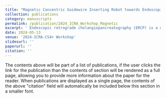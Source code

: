 ```yaml
---
title: "Magnetic Concentric Guidewire Inserting Robot towards Endoscopic Retrograde Cholangiopancreatography"
collection: publications
category: manuscripts
permalink: /publication/2024_ICRA_Workshop_Magnetic
excerpt: ' Endoscopic retrograde cholangiopancreatography (ERCP) is a minimally invasive technique for treating biliary and pancreatic diseases. It requires inserting a guidewire into the bile or pancreatic duct to enable further procedures. However, this is challenging because the duct openings are at an obtuse angle to the direction of the instrument entering the duodenum. The guidewire may fail to adjust its position and posture, causing mis-insertion and tissue damage. To address this issue, we propose a flexible surgical robot with a concentric design that combines magnetic field-driven and tendon-driven methods. A phantom experiment was performed, and the results showed that our mechanism can easily be inserted into the bile or pancreatic duct.'
date: 2024-05-13
venue: '2024-ICRA-CS4+ Workshop'
slidesurl: ''
paperurl: ''
citation: ''
---
```


The contents above will be part of a list of publications, if the user clicks the link for the publication than the contents of section will be rendered as a full page, allowing you to provide more information about the paper for the reader. When publications are displayed as a single page, the contents of the above "citation" field will automatically be included below this section in a smaller font.
